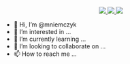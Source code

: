<p align="center">
  <a href="https://www.credly.com/earner/earned/badge/edffec52-816c-49da-abdf-2a207a0d7e34" rel="nofollow">
      <img src="https://images.credly.com/size/120x120/images/bf588058-87cc-4cbd-94b0-ef0385fb4371/AWS-SysOpAdmin-Associate-2020.png">
  </a>
  <a href="https://www.credly.com/earner/earned/badge/fa5ef8f5-a055-4e69-a2bd-cb4a005787f3" rel="nofollow">
      <img src="https://images.credly.com/size/120x120/images/4bc21d8b-4afe-4fbd-9a90-a9de8bf7b240/AWS-SolArchitect-Associate-2020.png">
  </a>
  <a href="https://www.credly.com/earner/earned/badge/dcd329ff-f13d-4b78-8e0b-6fda0405149f" rel="nofollow">
      <img src="https://images.credly.com/size/120x120/images/598f6ac6-2dbd-4394-8ae4-943b2f4c43ea/AWS-Developer-Associate-2020.png">
  </a>
</p>

- 👋 Hi, I’m @mniemczyk
- 👀 I’m interested in ...
- 🌱 I’m currently learning ...
- 💞️ I’m looking to collaborate on ...
- 📫 How to reach me ...
